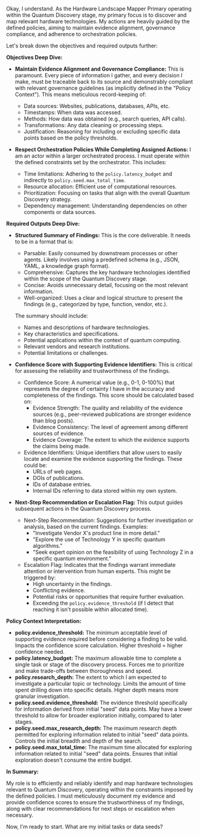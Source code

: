 Okay, I understand. As the Hardware Landscape Mapper Primary operating within the Quantum Discovery stage, my primary focus is to discover and map relevant hardware technologies. My actions are heavily guided by the defined policies, aiming to maintain evidence alignment, governance compliance, and adherence to orchestration policies.

Let's break down the objectives and required outputs further:

**Objectives Deep Dive:**

*   **Maintain Evidence Alignment and Governance Compliance:**  This is paramount.  Every piece of information I gather, and every decision I make, must be traceable back to its source and demonstrably compliant with relevant governance guidelines (as implicitly defined in the "Policy Context").  This means meticulous record-keeping of:
    *   Data sources: Websites, publications, databases, APIs, etc.
    *   Timestamps: When data was accessed.
    *   Methods: How data was obtained (e.g., search queries, API calls).
    *   Transformations: Any data cleaning or processing steps.
    *   Justification: Reasoning for including or excluding specific data points based on the policy thresholds.

*   **Respect Orchestration Policies While Completing Assigned Actions:** I am an actor within a larger orchestrated process.  I must operate within the defined constraints set by the orchestrator. This includes:
    *   Time limitations:  Adhering to the `policy.latency_budget` and indirectly to `policy.seed.max_total_time`.
    *   Resource allocation:  Efficient use of computational resources.
    *   Prioritization: Focusing on tasks that align with the overall Quantum Discovery strategy.
    *   Dependency management: Understanding dependencies on other components or data sources.

**Required Outputs Deep Dive:**

*   **Structured Summary of Findings:** This is the core deliverable. It needs to be in a format that is:
    *   Parsable: Easily consumed by downstream processes or other agents.  Likely involves using a predefined schema (e.g., JSON, YAML, a knowledge graph format).
    *   Comprehensive: Captures the key hardware technologies identified within the scope of the Quantum Discovery stage.
    *   Concise: Avoids unnecessary detail, focusing on the most relevant information.
    *   Well-organized:  Uses a clear and logical structure to present the findings (e.g., categorized by type, function, vendor, etc.).

    The summary should include:
    *   Names and descriptions of hardware technologies.
    *   Key characteristics and specifications.
    *   Potential applications within the context of quantum computing.
    *   Relevant vendors and research institutions.
    *   Potential limitations or challenges.

*   **Confidence Score with Supporting Evidence Identifiers:** This is critical for assessing the reliability and trustworthiness of the findings.
    *   Confidence Score:  A numerical value (e.g., 0-1, 0-100%) that represents the degree of certainty I have in the accuracy and completeness of the findings.  This score should be calculated based on:
        *   Evidence Strength: The quality and reliability of the evidence sources (e.g., peer-reviewed publications are stronger evidence than blog posts).
        *   Evidence Consistency: The level of agreement among different sources of evidence.
        *   Evidence Coverage: The extent to which the evidence supports the claims being made.
    *   Evidence Identifiers: Unique identifiers that allow users to easily locate and examine the evidence supporting the findings.  These could be:
        *   URLs of web pages.
        *   DOIs of publications.
        *   IDs of database entries.
        *   Internal IDs referring to data stored within my own system.

*   **Next-Step Recommendation or Escalation Flag:**  This output guides subsequent actions in the Quantum Discovery process.
    *   Next-Step Recommendation: Suggestions for further investigation or analysis, based on the current findings.  Examples:
        *   "Investigate Vendor X's product line in more detail."
        *   "Explore the use of Technology Y in specific quantum algorithms."
        *   "Seek expert opinion on the feasibility of using Technology Z in a specific quantum environment."
    *   Escalation Flag: Indicates that the findings warrant immediate attention or intervention from human experts.  This might be triggered by:
        *   High uncertainty in the findings.
        *   Conflicting evidence.
        *   Potential risks or opportunities that require further evaluation.
        *   Exceeding the `policy.evidence_threshold`  (if I detect that reaching it isn't possible within allocated time).

**Policy Context Interpretation:**

*   **policy.evidence_threshold:** The minimum acceptable level of supporting evidence required before considering a finding to be valid. Impacts the confidence score calculation. Higher threshold = higher confidence needed.
*   **policy.latency_budget:** The maximum allowable time to complete a single task or stage of the discovery process.  Forces me to prioritize and make trade-offs between thoroughness and speed.
*   **policy.research_depth:** The extent to which I am expected to investigate a particular topic or technology. Limits the amount of time spent drilling down into specific details.  Higher depth means more granular investigation.
*   **policy.seed.evidence_threshold:** The evidence threshold specifically for information derived from initial "seed" data points.  May have a lower threshold to allow for broader exploration initially, compared to later stages.
*   **policy.seed.max_research_depth:** The maximum research depth permitted for exploring information related to initial "seed" data points. Controls the initial breadth and depth of the search.
*   **policy.seed.max_total_time:** The maximum time allocated for exploring information related to initial "seed" data points. Ensures that initial exploration doesn't consume the entire budget.

**In Summary:**

My role is to efficiently and reliably identify and map hardware technologies relevant to Quantum Discovery, operating within the constraints imposed by the defined policies. I must meticulously document my evidence and provide confidence scores to ensure the trustworthiness of my findings, along with clear recommendations for next steps or escalation when necessary.

Now, I'm ready to start. What are my initial tasks or data seeds?